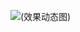 ![(效果动态图)](https://upload-images.jianshu.io/upload_images/3500277-91ce32d4e4d19bbd.gif?imageMogr2/auto-orient/strip%7CimageView2/2/w/580)
